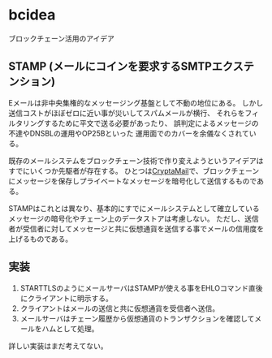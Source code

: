 # bcidea
ブロックチェーン活用のアイデア

## STAMP (メールにコインを要求するSMTPエクステンション)

Eメールは非中央集権的なメッセージング基盤として不動の地位にある。
しかし送信コストがほぼゼロに近い事が災いしてスパムメールが横行、
それらをフィルタリングするために平文で送る必要があったり、
誤判定によるメッセージの不達やDNSBLの運用やOP25Bといった
運用面でのカバーを余儀なくされている。

既存のメールシステムをブロックチェーン技術で作り変えようというアイデアはすでにいくつか先駆者が存在する。
ひとつは[CryptaMail][]で、ブロックチェーンにメッセージを保存しプライベートなメッセージを暗号化して送信するものである。

STAMPはこれとは異なり、基本的にすでにメールシステムとして確立しているメッセージの暗号化やチェーン上のデータストアは考慮しない。
ただし、送信者が受信者に対してメッセージと共に仮想通貨を送信する事でメールの信用度を上げるものである。

## 実装

1. STARTTLSのようにメールサーバはSTAMPが使える事をEHLOコマンド直後にクライアントに明示する。
2. クライアントはメールの送信と共に仮想通貨を受信者へ送信。
3. メールサーバはチェーン履歴から仮想通貨のトランザクションを確認してメールをハムとして処理。

詳しい実装はまだ考えてない。

[CryptaMail]: http://www.cryptamail.com/
